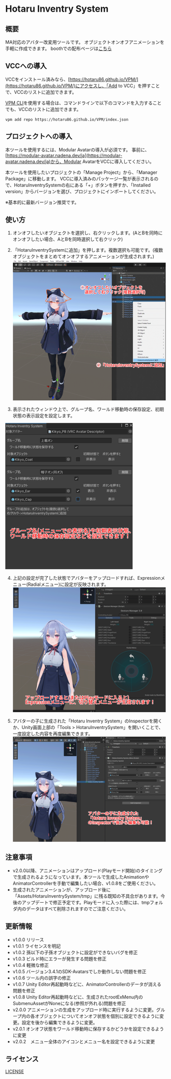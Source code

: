 # Hotaru Inventry System

## 概要
MA対応のアバター改変用ツールです。
オブジェクトオンオフアニメーションを手軽に作成できます。
boothでの配布ページは[こちら](https://hotaru86.booth.pm/items/5289934)

## VCCへの導入
VCCをインストール済みなら、[https://hotaru86.github.io/VPM/](https://hotaru86.github.io/VPM/)にアクセスし、「Add to VCC」を押すことで、VCCのリストに追加できます。

[VPM CLI](https://vcc.docs.vrchat.com/vpm/cli/)を使用する場合は、コマンドラインで以下のコマンドを入力することでも、VCCのリストに追加できます。
```
vpm add repo https://hotaru86.github.io/VPM/index.json
```

## プロジェクトへの導入
本ツールを使用するには、Modular Avatarの導入が必須です。
事前に、[https://modular-avatar.nadena.dev/ja](https://modular-avatar.nadena.dev/ja)から、Modular AvatarをVCCに導入してください。

本ツールを使用したいプロジェクトの「Manage Project」から、「Manager Package」に移動します。
VCCに導入済みのパッケージ一覧が表示されるので、HotaruInventrySystemの右にある「+」ボタンを押すか、「Installed version」からバージョンを選び、プロジェクトにインポートしてください。

※基本的に最新バージョン推奨です。

## 使い方
1. オンオフしたいオブジェクトを選択し、右クリックします。(AとBを同時にオンオフしたい場合、AとBを同時選択して右クリック)
2. 「HotaruInventrySystemに追加」を押します。複数選択も可能です。(複数オブジェクトをまとめてオンオフするアニメーションが生成されます。)
![SelectAndAdd](Website/Images/SelectAndAdd.png)

3. 表示されたウィンドウ上で、グループ名、ワールド移動時の保存設定、初期状態の表示設定を設定します。
<img src="Website/Images/SetGroupNameAndDefaultState.png" width="400">

4. 上記の設定が完了した状態でアバターをアップロードすれば、Expressionメニュー(Radialメニュー)に設定が反映されます。
![MoveCheck](Website/Images/MoveCheck.png)

5. アバターの子に生成された「Hotaru Inventry System」のInspectorを開くか、Unity画面上部の「Tools > HotaruInventrySystem」を開いくことで、一度設定した内容を再度編集できます。
![EditAfterSetting](Website/Images/EditAfterSetting.png)

## 注意事項
- v2.0.0以降、アニメーションはアップロード(Playモード開始)のタイミングで生成されるようになっています。本ツールで生成したAnimationやAnimatorControllerを手動で編集したい場合、v1.0.8をご使用ください。
- 生成されたアニメーションが、アップロード後に「Assets/HotaruInventrySystem/tmp」に残る既知の不具合があります。今後のアップデートで修正予定です。Playモードに入った際には、tmpフォルダ内のデータはすべて削除されますのでご注意ください。

## 更新情報
- v1.0.0  リリース
- v1.0.1  ライセンスを明記
- v1.0.2  孫以下の子孫オブジェクトに設定ができないバグを修正
- v1.0.3  ビルド時にエラーが発生する問題を修正
- v1.0.4  軽微な修正
- v1.0.5  バージョン3.4.1のSDK-Avatarsでしか動作しない問題を修正
- v1.0.6  ツール内の誤字の修正
- v1.0.7  Unity Editor再起動時などに、AnimatorControllerのデータが消える問題を修正
- v1.0.8  Unity Editor再起動時などに、生成されたrootExMenu内のSubmenuAssetがNoneになる(参照が外れる)問題を修正
- v2.0.0  アニメーションの生成をアップロード時に実行するように変更。グループ内の各オブジェクトについてオンオフ状態を個別に設定できるように変更。設定を後から編集できるように変更。
- v2.0.1  オンオフ状態をワールド移動時に保存するかどうかを設定できるように変更
- v2.0.2　メニュー全体のアイコンとメニュー名を設定できるように変更
## ライセンス
[LICENSE](LICENSE.md)
